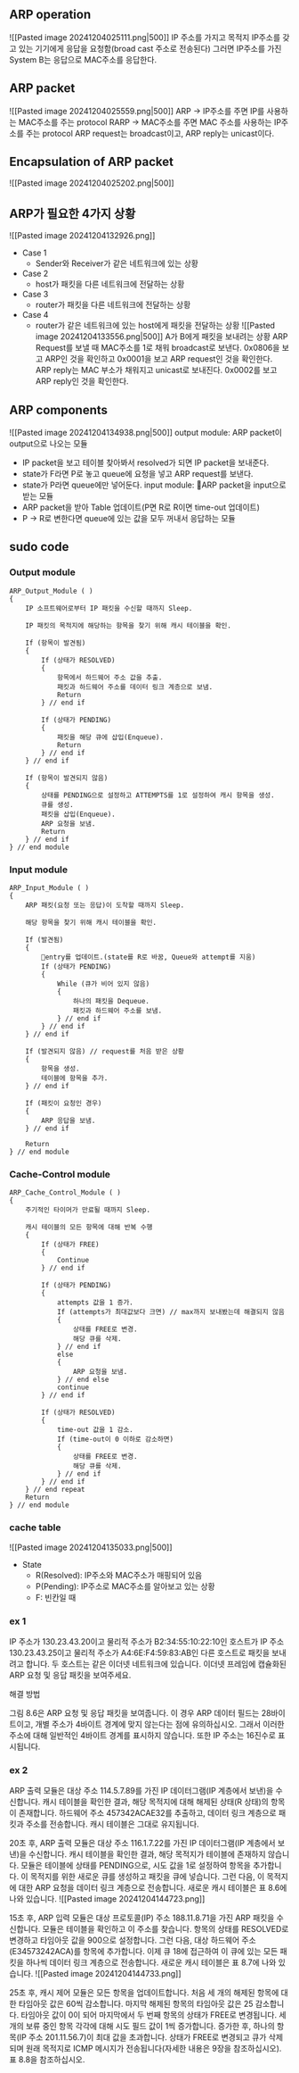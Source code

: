 ## ARP operation
![[Pasted image 20241204025111.png|500]]
IP 주소를 가지고 목적지 IP주소를 갖고 있는 기기에게 응답을 요청함(broad cast 주소로 전송된다)
그러면 IP주소를 가진 System B는 응답으로 MAC주소를 응답한다.
## ARP packet
![[Pasted image 20241204025559.png|500]]
ARP -> IP주소를 주면 IP를 사용하는 MAC주소를 주는 protocol
RARP -> MAC주소를 주면 MAC 주소를 사용하는 IP주소를 주는 protocol
ARP request는 broadcast이고, ARP reply는 unicast이다.
## Encapsulation of ARP packet
![[Pasted image 20241204025202.png|500]]

## ARP가 필요한 4가지 상황
![[Pasted image 20241204132926.png]]
- Case 1
	- Sender와 Receiver가 같은 네트워크에 있는 상황
- Case 2
	- host가 패킷을 다른 네트워크에 전달하는 상황
- Case 3
	- router가 패킷을 다른 네트워크에 전달하는 상황
- Case 4
	- router가 같은 네트워크에 있는 host에게 패킷을 전달하는 상황
![[Pasted image 20241204133556.png|500]]
A가 B에게 패킷을 보내려는 상황
ARP Request를 보낼 때 MAC주소를 1로 채워 broadcast로 보낸다.
0x0806을 보고 ARP인 것을 확인하고 0x0001을 보고 ARP request인 것을 확인한다.
 ARP reply는 MAC 부소가 채워지고 unicast로 보내진다.
 0x0002를 보고 ARP reply인 것을 확인한다.

## ARP components
![[Pasted image 20241204134938.png|500]]
output module: ARP packet이 output으로 나오는 모듈
- IP packet을 보고 테이블 찾아봐서 resolved가 되면 IP packet을 보내준다.
- state가 F라면 P로 놓고 queue에 요청을 넣고 ARP request를 보낸다.
- state가 P라면 queue에만 넣어둔다.
input module: ARP packet을 input으로 받는 모듈
- ARP packet을 받아 Table 업데이트(P면 R로 R이면 time-out 업데이트)
- P -> R로 변한다면 queue에 있는 값을 모두 꺼내서 응답하는 모듈
## sudo code
### Output module
```
ARP_Output_Module ( )
{
    IP 소프트웨어로부터 IP 패킷을 수신할 때까지 Sleep.

    IP 패킷의 목적지에 해당하는 항목을 찾기 위해 캐시 테이블을 확인.

    If (항목이 발견됨)
    {
        If (상태가 RESOLVED)
        {
            항목에서 하드웨어 주소 값을 추출.
            패킷과 하드웨어 주소를 데이터 링크 계층으로 보냄.
            Return
        } // end if

        If (상태가 PENDING)
        {
            패킷을 해당 큐에 삽입(Enqueue).
            Return
        } // end if
    } // end if

    If (항목이 발견되지 않음)
    {
        상태를 PENDING으로 설정하고 ATTEMPTS를 1로 설정하여 캐시 항목을 생성.
        큐를 생성.
        패킷을 삽입(Enqueue).
        ARP 요청을 보냄.
        Return
    } // end if
} // end module

```
### Input module
```
ARP_Input_Module ( )
{
    ARP 패킷(요청 또는 응답)이 도착할 때까지 Sleep.

    해당 항목을 찾기 위해 캐시 테이블을 확인.

    If (발견됨)
    {
        entry를 업데이트.(state를 R로 바꿈, Queue와 attempt를 지움)
        If (상태가 PENDING)
        {
            While (큐가 비어 있지 않음)
            {
                하나의 패킷을 Dequeue.
                패킷과 하드웨어 주소를 보냄.
            } // end if
        } // end if
    } // end if

    If (발견되지 않음) // request를 처음 받은 상황
    {
        항목을 생성.
        테이블에 항목을 추가.
    } // end if

    If (패킷이 요청인 경우)
    {
        ARP 응답을 보냄.
    } // end if

    Return
} // end module

```
### Cache-Control module
```
ARP_Cache_Control_Module ( )
{
    주기적인 타이머가 만료될 때까지 Sleep.

    캐시 테이블의 모든 항목에 대해 반복 수행
    {
        If (상태가 FREE)
        {
            Continue
        } // end if

        If (상태가 PENDING)
        {
            attempts 값을 1 증가.
            If (attempts가 최대값보다 크면) // max까지 보내봤는데 해결되지 않음 
            {
                상태를 FREE로 변경.
                해당 큐를 삭제.
            } // end if
            else
            {
                ARP 요청을 보냄.
            } // end else
            continue
        } // end if

        If (상태가 RESOLVED)
        {
            time-out 값을 1 감소.
            If (time-out이 0 이하로 감소하면)
            {
                상태를 FREE로 변경.
                해당 큐를 삭제.
            } // end if
        } // end if
    } // end repeat
    Return
} // end module

```
### cache table
![[Pasted image 20241204135033.png|500]]
- State
	- R(Resolved): IP주소와 MAC주소가 매핑되어 있음
	- P(Pending): IP주소로 MAC주소를 알아보고 있는 상황
	- F: 빈칸일 때
### ex 1
IP 주소가 130.23.43.20이고 물리적 주소가 B2:34:55:10:22:10인 호스트가 IP 주소 130.23.43.25이고 물리적 주소가 A4:6E:F4:59:83:AB인 다른 호스트로 패킷을 보내려고 합니다. 두 호스트는 같은 이더넷 네트워크에 있습니다. 이더넷 프레임에 캡슐화된 ARP 요청 및 응답 패킷을 보여주세요.

해결 방법

그림 8.6은 ARP 요청 및 응답 패킷을 보여줍니다. 이 경우 ARP 데이터 필드는 28바이트이고, 개별 주소가 4바이트 경계에 맞지 않는다는 점에 유의하십시오. 그래서 이러한 주소에 대해 일반적인 4바이트 경계를 표시하지 않습니다. 또한 IP 주소는 16진수로 표시됩니다.

### ex 2
ARP 출력 모듈은 대상 주소 114.5.7.89를 가진 IP 데이터그램(IP 계층에서 보낸)을 수신합니다. 캐시 테이블을 확인한 결과, 해당 목적지에 대해 해제된 상태(R 상태)의 항목이 존재합니다. 하드웨어 주소 457342ACAE32를 추출하고, 데이터 링크 계층으로 패킷과 주소를 전송합니다. 캐시 테이블은 그대로 유지됩니다.

  

20초 후, ARP 출력 모듈은 대상 주소 116.1.7.22를 가진 IP 데이터그램(IP 계층에서 보낸)을 수신합니다. 캐시 테이블을 확인한 결과, 해당 목적지가 테이블에 존재하지 않습니다. 모듈은 테이블에 상태를 PENDING으로, 시도 값을 1로 설정하여 항목을 추가합니다. 이 목적지를 위한 새로운 큐를 생성하고 패킷을 큐에 넣습니다. 그런 다음, 이 목적지에 대한 ARP 요청을 데이터 링크 계층으로 전송합니다. 새로운 캐시 테이블은 표 8.6에 나와 있습니다.
![[Pasted image 20241204144723.png]]
  

15초 후, ARP 입력 모듈은 대상 프로토콜(IP) 주소 188.11.8.71을 가진 ARP 패킷을 수신합니다. 모듈은 테이블을 확인하고 이 주소를 찾습니다. 항목의 상태를 RESOLVED로 변경하고 타임아웃 값을 900으로 설정합니다. 그런 다음, 대상 하드웨어 주소(E34573242ACA)를 항목에 추가합니다. 이제 큐 18에 접근하여 이 큐에 있는 모든 패킷을 하나씩 데이터 링크 계층으로 전송합니다. 새로운 캐시 테이블은 표 8.7에 나와 있습니다.
![[Pasted image 20241204144733.png]]
  

25초 후, 캐시 제어 모듈은 모든 항목을 업데이트합니다. 처음 세 개의 해제된 항목에 대한 타임아웃 값은 60씩 감소합니다. 마지막 해제된 항목의 타임아웃 값은 25 감소합니다. 타임아웃 값이 0이 되어 마지막에서 두 번째 항목의 상태가 FREE로 변경됩니다. 세 개의 보류 중인 항목 각각에 대해 시도 필드 값이 1씩 증가합니다. 증가한 후, 하나의 항목(IP 주소 201.11.56.7)이 최대 값을 초과합니다. 상태가 FREE로 변경되고 큐가 삭제되며 원래 목적지로 ICMP 메시지가 전송됩니다(자세한 내용은 9장을 참조하십시오). 표 8.8을 참조하십시오.